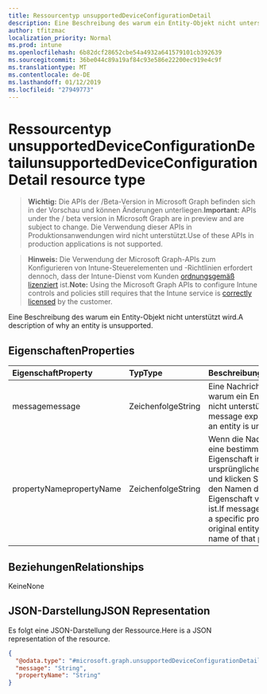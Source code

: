 ```yaml
---
title: Ressourcentyp unsupportedDeviceConfigurationDetail
description: Eine Beschreibung des warum ein Entity-Objekt nicht unterstützt wird.
author: tfitzmac
localization_priority: Normal
ms.prod: intune
ms.openlocfilehash: 6b82dcf28652cbe54a4932a641579101cb392639
ms.sourcegitcommit: 36be044c89a19af84c93e586e22200ec919e4c9f
ms.translationtype: MT
ms.contentlocale: de-DE
ms.lasthandoff: 01/12/2019
ms.locfileid: "27949773"
---
```

# <a name="unsupporteddeviceconfigurationdetail-resource-type"></a><span data-ttu-id="4b7f8-103">Ressourcentyp unsupportedDeviceConfigurationDetail</span><span class="sxs-lookup"><span data-stu-id="4b7f8-103">unsupportedDeviceConfigurationDetail resource type</span></span>

> <span data-ttu-id="4b7f8-104">**Wichtig:** Die APIs der /Beta-Version in Microsoft Graph befinden sich in der Vorschau und können Änderungen unterliegen.</span><span class="sxs-lookup"><span data-stu-id="4b7f8-104">**Important:** APIs under the / beta version in Microsoft Graph are in preview and are subject to change.</span></span> <span data-ttu-id="4b7f8-105">Die Verwendung dieser APIs in Produktionsanwendungen wird nicht unterstützt.</span><span class="sxs-lookup"><span data-stu-id="4b7f8-105">Use of these APIs in production applications is not supported.</span></span>

> <span data-ttu-id="4b7f8-106">**Hinweis:** Die Verwendung der Microsoft Graph-APIs zum Konfigurieren von Intune-Steuerelementen und -Richtlinien erfordert dennoch, dass der Intune-Dienst vom Kunden [ordnungsgemäß lizenziert](https://go.microsoft.com/fwlink/?linkid=839381) ist.</span><span class="sxs-lookup"><span data-stu-id="4b7f8-106">**Note:** Using the Microsoft Graph APIs to configure Intune controls and policies still requires that the Intune service is [correctly licensed](https://go.microsoft.com/fwlink/?linkid=839381) by the customer.</span></span>

<span data-ttu-id="4b7f8-107">Eine Beschreibung des warum ein Entity-Objekt nicht unterstützt wird.</span><span class="sxs-lookup"><span data-stu-id="4b7f8-107">A description of why an entity is unsupported.</span></span>
## <a name="properties"></a><span data-ttu-id="4b7f8-108">Eigenschaften</span><span class="sxs-lookup"><span data-stu-id="4b7f8-108">Properties</span></span>
|<span data-ttu-id="4b7f8-109">Eigenschaft</span><span class="sxs-lookup"><span data-stu-id="4b7f8-109">Property</span></span>|<span data-ttu-id="4b7f8-110">Typ</span><span class="sxs-lookup"><span data-stu-id="4b7f8-110">Type</span></span>|<span data-ttu-id="4b7f8-111">Beschreibung</span><span class="sxs-lookup"><span data-stu-id="4b7f8-111">Description</span></span>|
|:---|:---|:---|
|<span data-ttu-id="4b7f8-112">message</span><span class="sxs-lookup"><span data-stu-id="4b7f8-112">message</span></span>|<span data-ttu-id="4b7f8-113">Zeichenfolge</span><span class="sxs-lookup"><span data-stu-id="4b7f8-113">String</span></span>|<span data-ttu-id="4b7f8-114">Eine Nachricht erläutert, warum ein Entity-Objekt nicht unterstützt wird.</span><span class="sxs-lookup"><span data-stu-id="4b7f8-114">A message explaining why an entity is unsupported.</span></span>|
|<span data-ttu-id="4b7f8-115">propertyName</span><span class="sxs-lookup"><span data-stu-id="4b7f8-115">propertyName</span></span>|<span data-ttu-id="4b7f8-116">Zeichenfolge</span><span class="sxs-lookup"><span data-stu-id="4b7f8-116">String</span></span>|<span data-ttu-id="4b7f8-117">Wenn die Nachricht an eine bestimmte Eigenschaft in der ursprünglichen Entität, und klicken Sie dann auf den Namen dieser Eigenschaft verknüpft ist.</span><span class="sxs-lookup"><span data-stu-id="4b7f8-117">If message is related to a specific property in the original entity, then the name of that property.</span></span>|

## <a name="relationships"></a><span data-ttu-id="4b7f8-118">Beziehungen</span><span class="sxs-lookup"><span data-stu-id="4b7f8-118">Relationships</span></span>
<span data-ttu-id="4b7f8-119">Keine</span><span class="sxs-lookup"><span data-stu-id="4b7f8-119">None</span></span>
## <a name="json-representation"></a><span data-ttu-id="4b7f8-120">JSON-Darstellung</span><span class="sxs-lookup"><span data-stu-id="4b7f8-120">JSON Representation</span></span>
<span data-ttu-id="4b7f8-121">Es folgt eine JSON-Darstellung der Ressource.</span><span class="sxs-lookup"><span data-stu-id="4b7f8-121">Here is a JSON representation of the resource.</span></span>
<!-- {
  "blockType": "resource",
  "@odata.type": "microsoft.graph.unsupportedDeviceConfigurationDetail"
}
-->
``` json
{
  "@odata.type": "#microsoft.graph.unsupportedDeviceConfigurationDetail",
  "message": "String",
  "propertyName": "String"
}
```





